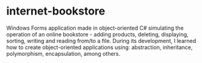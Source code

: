 # internet-bookstore

Windows Forms application made in object-oriented C# simulating the operation of an online bookstore - adding products, deleting, displaying, sorting, writing and reading from/to a file. During its development, I learned how to create object-oriented applications using: abstraction, inheritance, polymorphism, encapsulation, among others.
